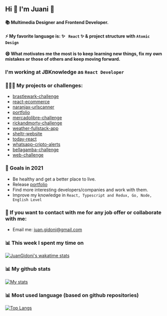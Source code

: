 ## Hi 👋 I'm Juani 🦁

#### 📚 Multimedia Designer and Frontend Developer.

#### ⚡ My favorite language is: ✨ ` React` ✨ & project structure with `Atomic Design`

#### 😄 What motivates me the most is to keep learning new things, fix my own mistakes or those of others and keep moving forward.

### I'm working at JBKnowledge as `React Developer`

### 🧑🏽‍💻 My projects or challenges: 
- [brastlewark-challenge](https://github.com/JuanGidoni/Brastlewark)
- [react-ecommerce](https://github.com/JuanGidoni/react-ecommerce)
- [naranjax-urlscanner](https://github.com/JuanGidoni/naranjax-urlscanner)
- [portfolio](https://github.com/JuanGidoni/Portfolio)
- [mercadolibre-challenge](https://github.com/JuanGidoni/TestMeLi)
- [rickandmorty-challenge](https://github.com/JuanGidoni/test-rym)
- [weather-fullstack-app](https://github.com/JuanGidoni/weather-flow)
- [sheltr-website](https://github.com/JuanGidoni/sheltr)
- [today-react](https://github.com/JuanGidoni/today-react)
- [whatsapp-cripto-alerts](https://github.com/JuanGidoni/WA-CriptoAlerts)
- [bellagamba-challenge](https://github.com/JuanGidoni/test-bellagamba)
- [web-challenge](https://github.com/JuanGidoni/test-maquetado)

### 🚀 Goals in 2021
- Be healthy and get a better place to live.
- Release [portfolio](https://github.com/JuanGidoni/Portfolio) 
- Find more interesting developers/companies and work with them.
- Improve my knowledge in `React, Typescript and Redux, Go, Node, English Level`

### 👀 If you want to contact with me for any job offer or collaborate with me:

- Email me: juan.gidoni@gmail.com

### 📊 This week I spent my time on

[![JuanGidoni's wakatime stats](https://github-readme-stats.vercel.app/api/wakatime?username=JuanGidoni)](https://www.linkedin.com/in/juangidoni/)

### 📊 My github stats

 [![My stats](https://github-readme-stats.vercel.app/api?username=JuanGidoni&show_icons=true&theme=radical)](https://www.linkedin.com/in/juangidoni/)
 
### 📊 Most used language (based on github repositories)

 [![Top Langs](https://github-readme-stats.vercel.app/api/top-langs/?username=juangidoni&layout=compact)](https://www.linkedin.com/in/juangidoni/)

